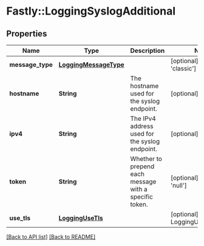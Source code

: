 # Fastly::LoggingSyslogAdditional

## Properties

| Name | Type | Description | Notes |
| ---- | ---- | ----------- | ----- |
| **message_type** | [**LoggingMessageType**](LoggingMessageType.md) |  | [optional][default to &#39;classic&#39;] |
| **hostname** | **String** | The hostname used for the syslog endpoint. | [optional] |
| **ipv4** | **String** | The IPv4 address used for the syslog endpoint. | [optional] |
| **token** | **String** | Whether to prepend each message with a specific token. | [optional][default to &#39;null&#39;] |
| **use_tls** | [**LoggingUseTls**](LoggingUseTls.md) |  | [optional][default to LoggingUseTls::no_tls] |

[[Back to API list]](../../README.md#endpoints) [[Back to README]](../../README.md)

